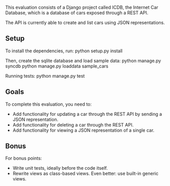 This evaluation consists of a Django project called ICDB, the Internet Car
Database, which is a database of cars exposed through a REST API.

The API is currently able to create and list cars using JSON representations.

## Setup

To install the dependencies, run:
    python setup.py install

Then, create the sqlite database and load sample data:
    python manage.py syncdb
    python manage.py loaddata sample_cars

Running tests:
    python manage.py test

## Goals

To complete this evaluation, you need to:

* Add functionality for updating a car through the REST API by sending a JSON
  representation.
* Add functionality for deleting a car through the REST API.
* Add functionality for viewing a JSON representation of a single car.

## Bonus

For bonus points:

* Write unit tests, ideally before the code itself.
* Rewrite views as class-based views. Even better: use built-in generic views.
